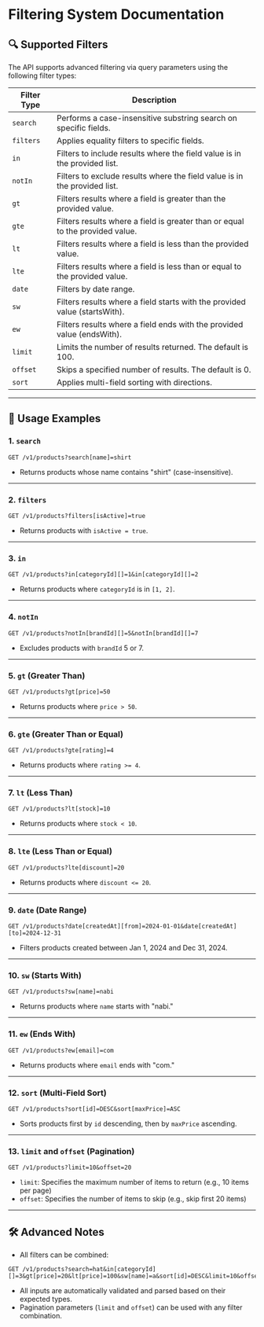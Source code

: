 
# Filtering System Documentation

## 🔍 Supported Filters

The API supports advanced filtering via query parameters using the following filter types:

| Filter Type | Description                                                                   |
|-------------|-------------------------------------------------------------------------------|
| `search`    | Performs a case-insensitive substring search on specific fields.              |
| `filters`   | Applies equality filters to specific fields.                                  |
| `in`        | Filters to include results where the field value is in the provided list.     |
| `notIn`     | Filters to exclude results where the field value is in the provided list.     |
| `gt`        | Filters results where a field is greater than the provided value.             |
| `gte`       | Filters results where a field is greater than or equal to the provided value. |
| `lt`        | Filters results where a field is less than the provided value.                |
| `lte`       | Filters results where a field is less than or equal to the provided value.    |
| `date`      | Filters by date range.                                                        |
| `sw`        | Filters results where a field starts with the provided value (startsWith).    |
| `ew`        | Filters results where a field ends with the provided value (endsWith).        |
| `limit`     | Limits the number of results returned. The default is 100.                    |
| `offset`    | Skips a specified number of results. The default is 0.                        |
| `sort`      | Applies multi-field sorting with directions.                                  |

---

## 🔧 Usage Examples

### 1. `search`
```http
GET /v1/products?search[name]=shirt
```
- Returns products whose name contains "shirt" (case-insensitive).

---

### 2. `filters`
```http
GET /v1/products?filters[isActive]=true
```
- Returns products with `isActive = true`.

---

### 3. `in`
```http
GET /v1/products?in[categoryId][]=1&in[categoryId][]=2
```
- Returns products where `categoryId` is in `[1, 2]`.

---

### 4. `notIn`
```http
GET /v1/products?notIn[brandId][]=5&notIn[brandId][]=7
```
- Excludes products with `brandId` 5 or 7.

---

### 5. `gt` (Greater Than)
```http
GET /v1/products?gt[price]=50
```
- Returns products where `price > 50`.

---

### 6. `gte` (Greater Than or Equal)
```http
GET /v1/products?gte[rating]=4
```
- Returns products where `rating >= 4`.

---

### 7. `lt` (Less Than)
```http
GET /v1/products?lt[stock]=10
```
- Returns products where `stock < 10`.

---

### 8. `lte` (Less Than or Equal)
```http
GET /v1/products?lte[discount]=20
```
- Returns products where `discount <= 20`.

---

### 9. `date` (Date Range)
```http
GET /v1/products?date[createdAt][from]=2024-01-01&date[createdAt][to]=2024-12-31
```
- Filters products created between Jan 1, 2024 and Dec 31, 2024.

---

### 10. `sw` (Starts With)
```http
GET /v1/products?sw[name]=nabi
```
- Returns products where `name` starts with "nabi."

---

### 11. `ew` (Ends With)
```http
GET /v1/products?ew[email]=com
```
- Returns products where `email` ends with "com."

---

### 12. `sort` (Multi-Field Sort)
```http
GET /v1/products?sort[id]=DESC&sort[maxPrice]=ASC
```
- Sorts products first by `id` descending, then by `maxPrice` ascending.

---

### 13. `limit` and `offset` (Pagination)
```http
GET /v1/products?limit=10&offset=20
```
- `limit`: Specifies the maximum number of items to return (e.g., 10 items per page)
- `offset`: Specifies the number of items to skip (e.g., skip first 20 items)

---

## 🛠 Advanced Notes

- All filters can be combined:
```http
GET /v1/products?search=hat&in[categoryId][]=3&gt[price]=20&lt[price]=100&sw[name]=a&sort[id]=DESC&limit=10&offset=0
```
- All inputs are automatically validated and parsed based on their expected types.
- Pagination parameters (`limit` and `offset`) can be used with any filter combination.
